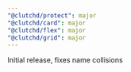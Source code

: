 ```yaml
---
"@clutchd/protect": major
"@clutchd/card": major
"@clutchd/flex": major
"@clutchd/grid": major
---
```


Initial release, fixes name collisions
